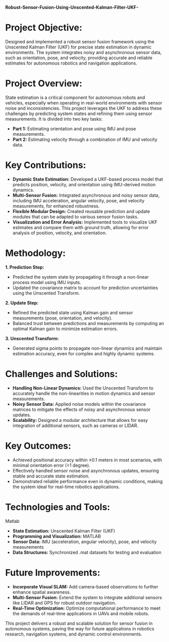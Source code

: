 **Robust-Sensor-Fusion-Using-Unscented-Kalman-Filter-UKF-**

# **Project Objective:**

Designed and implemented a robust sensor fusion framework using the Unscented Kalman Filter (UKF) for precise state estimation in dynamic environments. The system integrates noisy and asynchronous sensor data, such as orientation, pose, and velocity, providing accurate and reliable estimates for autonomous robotics and navigation applications.

# **Project Overview:**

State estimation is a critical component for autonomous robots and vehicles, especially when operating in real-world environments with sensor noise and inconsistencies. This project leverages the UKF to address these challenges by predicting system states and refining them using sensor measurements. It is divided into two key tasks:

- **Part 1:** Estimating orientation and pose using IMU and pose measurements.
- **Part 2:** Estimating velocity through a combination of IMU and velocity data.

# **Key Contributions:**

- **Dynamic State Estimation:** Developed a UKF-based process model that predicts position, velocity, and orientation using IMU-derived motion dynamics.
- **Multi-Sensor Fusion:** Integrated asynchronous and noisy sensor data, including IMU acceleration, angular velocity, pose, and velocity measurements, for enhanced robustness.
- **Flexible Modular Design:** Created reusable prediction and update modules that can be adapted to various sensor fusion tasks.
- **Visualization and Error Analysis:** Implemented tools to visualize UKF estimates and compare them with ground truth, allowing for error analysis of position, velocity, and orientation.

# **Methodology:**

**1. Prediction Step:**

- Predicted the system state by propagating it through a non-linear process model using IMU inputs.
- Updated the covariance matrix to account for prediction uncertainties using the Unscented Transform.

**2. Update Step:**

- Refined the predicted state using Kalman gain and sensor measurements (pose, orientation, and velocity).
- Balanced trust between predictions and measurements by computing an optimal Kalman gain to minimize estimation errors.

**3. Unscented Transform:**

- Generated sigma points to propagate non-linear dynamics and maintain estimation accuracy, even for complex and highly dynamic systems.

# **Challenges and Solutions:**

- **Handling Non-Linear Dynamics:** Used the Unscented Transform to accurately handle the non-linearities in motion dynamics and sensor measurements.
- **Noisy Sensor Data:** Applied noise models within the covariance matrices to mitigate the effects of noisy and asynchronous sensor updates.
- **Scalability:** Designed a modular architecture that allows for easy integration of additional sensors, such as cameras or LIDAR.

# **Key Outcomes:**

- Achieved positional accuracy within ±0.1 meters in most scenarios, with minimal orientation error (<1 degree).
- Effectively handled sensor noise and asynchronous updates, ensuring stable and accurate state estimation.
- Demonstrated reliable performance even in dynamic conditions, making the system ideal for real-time robotics applications.

# **Technologies and Tools:**

Matlab

- **State Estimation:** Unscented Kalman Filter (UKF)
- **Programming and Visualization:** MATLAB
- **Sensor Data:** IMU (acceleration, angular velocity), pose, and velocity measurements
- **Data Structures:** Synchronized .mat datasets for testing and evaluation

# **Future Improvements:**

- **Incorporate Visual SLAM:** Add camera-based observations to further enhance spatial awareness.
- **Multi-Sensor Fusion:** Extend the system to integrate additional sensors like LIDAR and GPS for robust outdoor navigation.
- **Real-Time Optimization:** Optimize computational performance to meet the demands of real-time applications in UAVs and mobile robots.

This project delivers a robust and scalable solution for sensor fusion in autonomous systems, paving the way for future applications in robotics research, navigation systems, and dynamic control environments.
